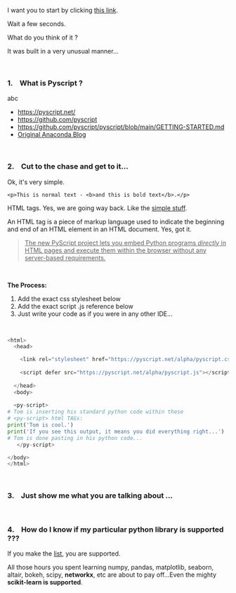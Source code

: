 

I want you to start by clicking [this link](https://pyscript.net/examples/panel_stream.html).  

Wait a few seconds.  

What do you think of it ? 

It was built in a very unusual manner...




<br>

### 1. &ensp; What is Pyscript ? 

abc

* <https://pyscript.net/>
* <https://github.com/pyscript>
* <https://github.com/pyscript/pyscript/blob/main/GETTING-STARTED.md>
* [Original Anaconda Blog](https://www.anaconda.com/blog/pyscript-python-in-the-browser)




<br>

### 2. &ensp;  Cut to the chase and get to it...

Ok, it's very simple. 

`<p>This is normal text - <b>and this is bold text</b>.</p>`

HTML tags.  Yes, we are going way back.  Like the [simple stuff](https://www.w3schools.com/tags/tag_comment.asp). 

An HTML tag is a piece of markup language used to indicate the beginning and end of an HTML element in an HTML document.  Yes, got it.  

> <u>The new PyScript project lets you embed Python programs *directly* in HTML pages and execute them within the browser without any server-based requirements.</u>


<br>

**The Process:**

1. Add the exact css stylesheet below
2. Add the exact script .js reference below 
3. Just write your code as if you were in any other IDE...


<br>


```python
<html>
  <head>

    <link rel="stylesheet" href="https://pyscript.net/alpha/pyscript.css" />
  
    <script defer src="https://pyscript.net/alpha/pyscript.js"></script>
  
  </head>
  <body> 
  
  <py-script> 
# Tom is inserting his standard python code within these
# <py-script> html TAGs: 
print('Tom is cool.') 
print('If you see this output, it means you did everything right...')
# Tom is done pasting in his python code...
   </py-script> 

</body>
</html>
```



<br>

### 3. &ensp;  Just show me what you are talking about ...












<br>

### 4. &ensp;  How do I know if my particular python library is supported ???

If you make the [list](https://github.com/pyodide/pyodide/tree/main/packages), you are supported. 

All those hours you spent learning numpy, pandas, matplotlib, seaborn, altair, bokeh, scipy, **networkx**, etc are about to pay off...Even the mighty **scikit-learn is supported**. 





<br>
<br>
<br>